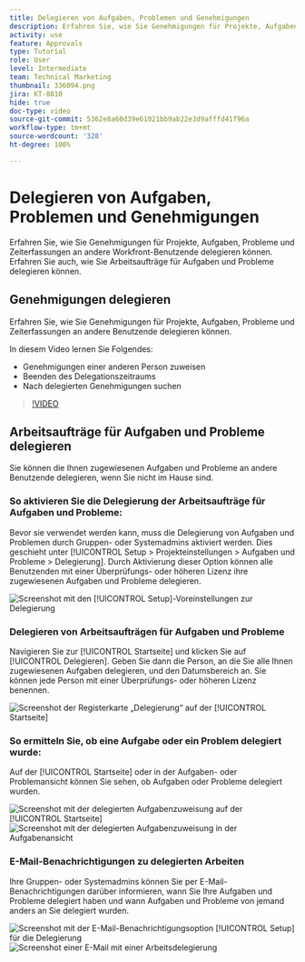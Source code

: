 ```yaml
---
title: Delegieren von Aufgaben, Problemen und Genehmigungen
description: Erfahren Sie, wie Sie Genehmigungen für Projekte, Aufgaben, Probleme und Zeiterfassungen an andere Workfront-Benutzende delegieren können. Erfahren Sie auch, wie Sie Arbeitsaufträge für Aufgaben und Probleme delegieren können.
activity: use
feature: Approvals
type: Tutorial
role: User
level: Intermediate
team: Technical Marketing
thumbnail: 336094.png
jira: KT-8810
hide: true
doc-type: video
source-git-commit: 5362e8a60d39e61021bb9ab22e3d9afffd41f96a
workflow-type: tm+mt
source-wordcount: '328'
ht-degree: 100%

---
```


# Delegieren von Aufgaben, Problemen und Genehmigungen

Erfahren Sie, wie Sie Genehmigungen für Projekte, Aufgaben, Probleme und Zeiterfassungen an andere Workfront-Benutzende delegieren können. Erfahren Sie auch, wie Sie Arbeitsaufträge für Aufgaben und Probleme delegieren können.

## Genehmigungen delegieren

Erfahren Sie, wie Sie Genehmigungen für Projekte, Aufgaben, Probleme und Zeiterfassungen an andere Benutzende delegieren können.

In diesem Video lernen Sie Folgendes:

* Genehmigungen einer anderen Person zuweisen
* Beenden des Delegationszeitraums
* Nach delegierten Genehmigungen suchen

>[!VIDEO](https://video.tv.adobe.com/v/336094/?quality=12&learn=on)

<!---
learn more URLS
Delegate approval request
--->

## Arbeitsaufträge für Aufgaben und Probleme delegieren

Sie können die Ihnen zugewiesenen Aufgaben und Probleme an andere Benutzende delegieren, wenn Sie nicht im Hause sind.

### So aktivieren Sie die Delegierung der Arbeitsaufträge für Aufgaben und Probleme:

Bevor sie verwendet werden kann, muss die Delegierung von Aufgaben und Problemen durch Gruppen- oder Systemadmins aktiviert werden. Dies geschieht unter [!UICONTROL Setup > Projekteinstellungen > Aufgaben und Probleme > Delegierung]. Durch Aktivierung dieser Option können alle Benutzenden mit einer Überprüfungs- oder höheren Lizenz ihre zugewiesenen Aufgaben und Probleme delegieren.

![Screenshot mit den [!UICONTROL Setup]-Voreinstellungen zur Delegierung](assets/delegation-1.png)

### Delegieren von Arbeitsaufträgen für Aufgaben und Probleme

Navigieren Sie zur [!UICONTROL Startseite] und klicken Sie auf [!UICONTROL Delegieren]. Geben Sie dann die Person, an die Sie alle Ihnen zugewiesenen Aufgaben delegieren, und den Datumsbereich an. Sie können jede Person mit einer Überprüfungs- oder höheren Lizenz benennen.

![Screenshot der Registerkarte „Delegierung“ auf der [!UICONTROL Startseite]](assets/delegation-2.png)

### So ermitteln Sie, ob eine Aufgabe oder ein Problem delegiert wurde:

Auf der [!UICONTROL Startseite] oder in der Aufgaben- oder Problemansicht können Sie sehen, ob Aufgaben oder Probleme delegiert wurden.

![Screenshot mit der delegierten Aufgabenzuweisung auf der [!UICONTROL Startseite]](assets/delegation-4.png)
![Screenshot mit der delegierten Aufgabenzuweisung in der Aufgabenansicht](assets/delegation-3.png)

### E-Mail-Benachrichtigungen zu delegierten Arbeiten

Ihre Gruppen- oder Systemadmins können Sie per E-Mail-Benachrichtigungen darüber informieren, wann Sie Ihre Aufgaben und Probleme delegiert haben und wann Aufgaben und Probleme von jemand anders an Sie delegiert wurden.

![Screenshot mit der E-Mail-Benachrichtigungsoption [!UICONTROL Setup] für die Delegierung](assets/delegation-5.png)
![Screenshot einer E-Mail mit einer Arbeitsdelegierung](assets/delegation-6.png)
